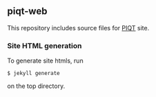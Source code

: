 ## piqt-web

This repository includes source files for [PIQT](http://piqt.org) site.

### Site HTML generation

To generate site htmls, run

    $ jekyll generate

on the top directory.
